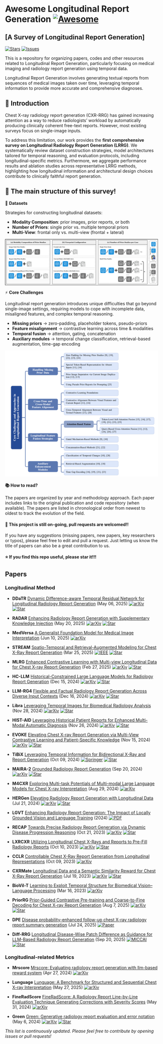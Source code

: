 # Awesome Longitudinal Report Generation [![Awesome](https://cdn.rawgit.com/sindresorhus/awesome/d7305f38d29fed78fa85652e3a63e154dd8e8829/media/badge.svg)](https://github.com/sindresorhus/awesome) <!-- omit in toc -->

## [A Survey of Longitudinal Report Generation]

[![Stars](https://img.shields.io/github/stars/YourName/YourRepo?style=social)](https://github.com/Yingshu-Li/Awesome-Longitudinal-Radiology-Report-Generation)
[![Issues](https://img.shields.io/github/issues/YourName/YourRepo)](https://github.com/Yingshu-Li/Awesome-Longitudinal-Radiology-Report-Generation)

This is a repository for organizing papers, codes and other resources related to Longitudinal Report Generation, particularly focusing on medical imaging and radiology report generation using temporal data.

Longitudinal Report Generation involves generating textual reports from sequences of medical images taken over time, leveraging temporal information to provide more accurate and comprehensive diagnoses.

## 📌 Introduction
Chest X-ray radiology report generation (CXR-RRG) has gained increasing attention as a way to reduce radiologists’ workload by automatically producing clinically coherent free-text reports. However, most existing surveys focus on single-image inputs.  

To address this limitation, our work provides the **first comprehensive survey on Longitudinal Radiology Report Generation (LRRG)**. We systematically review dataset construction strategies, model architectures tailored for temporal reasoning, and evaluation protocols, including longitudinal-specific metrics. Furthermore, we aggregate performance results and ablation studies across representative LRRG methods, highlighting how longitudinal information and architectural design choices contribute to clinically faithful report generation.

## 📖 **The main structure of this survey!**


📂 **Datasets**

Strategies for constructing longitudinal datasets:
- **Modality Composition**: prior images, prior reports, or both  
- **Number of Priors**: single prior vs. multiple temporal priors  
- **Multi-View**: frontal only vs. multi-view (frontal + lateral)  

<p align="center">
  <img src="Dataset2.png" alt="TAX" style="display: block; margin: 0 auto;" />
</p>

⚡ **Core Challenges**

Longitudinal report generation introduces unique difficulties that go beyond single-image settings, requiring models to cope with incomplete data, misaligned features, and complex temporal reasoning.  
- **Missing priors** → zero-padding, placeholder tokens, pseudo-priors  
- **Feature misalignment** → contrastive learning across time & modalities  
- **Temporal fusion** → attention, gating, concatenation  
- **Auxiliary modules** → temporal change classification, retrieval-based augmentation, time-gap encoding  

<p align="center">
  <img src="method_tree1.png" alt="TAX" style="display: block; margin: 0 auto;" />
</p>

#### :books: How to read?
The papers are organized by year and methodology approach. Each paper includes links to the original publication and code repository (when available). The papers are listed in chronological order from newest to oldest to track the evolution of the field.

#### :high_brightness: This project is still on-going, pull requests are welcomed!!

If you have any suggestions (missing papers, new papers, key researchers or typos), please feel free to edit and pull a request. Just letting us know the title of papers can also be a great contribution to us.

#### :star: If you find this repo useful, please star it!!!

## Papers

### Longitudinal Method

+ **DDaTR** [Dynamic Difference-aware Temporal Residual Network for Longitudinal Radiology Report Generation](https://arxiv.org/abs/2505.03401) (May 06, 2025)
  [![arXiv](https://img.shields.io/badge/arXiv-b31b1b.svg)](https://arxiv.org/abs/2505.03401)
  [![Star](https://img.shields.io/github/stars/xmed-lab/ddatr.svg?style=social&label=Star)](https://github.com/xmed-lab/ddatr)

+ **RADAR** [Enhancing Radiology Report Generation with Supplementary Knowledge Injection](https://arxiv.org/abs/2505.14318) (May 20, 2025)
  [![arXiv](https://img.shields.io/badge/arXiv-b31b1b.svg)](https://arxiv.org/abs/2505.14318)
  [![Star](https://img.shields.io/github/stars/wjhou/Radar.svg?style=social&label=Star)](https://github.com/wjhou/Radar)

+ **MedVersa** [A Generalist Foundation Model for Medical Image Interpretation](https://arxiv.org/pdf/2405.07988) (Jun 10, 2025)
  [![arXiv](https://img.shields.io/badge/arXiv-b31b1b.svg)](https://arxiv.org/pdf/2405.07988)

+ **STREAM** [Spatio-Temporal and Retrieval-Augmented Modeling for Chest X-Ray Report Generation](https://ieeexplore.ieee.org/stamp/stamp.jsp?tp=&arnumber=10938723) (Mar 25, 2025)
  [![IEEE](https://img.shields.io/badge/IEEE-006699.svg)](https://ieeexplore.ieee.org/stamp/stamp.jsp?tp=&arnumber=10938723)
  [![Star](https://img.shields.io/github/stars/yangyan22/STREAM.svg?style=social&label=Star)](https://github.com/yangyan22/STREAM)

+ **MLRG** [Enhanced Contrastive Learning with Multi-view Longitudinal Data for Chest X-ray Report Generation](https://arxiv.org/abs/2502.20056) (Feb 27, 2025)
  [![arXiv](https://img.shields.io/badge/arXiv-b31b1b.svg)](https://arxiv.org/abs/2502.20056)
  [![Star](https://img.shields.io/github/stars/mk-runner/MLRG.svg?style=social&label=Star)](https://github.com/mk-runner/MLRG)

+ **HC-LLM** [Historical-Constrained Large Language Models for Radiology Report Generation](https://arxiv.org/pdf/2412.11070) (Dec 15, 2024)
  [![arXiv](https://img.shields.io/badge/arXiv-b31b1b.svg)](https://arxiv.org/pdf/2412.11070)
  [![Star](https://img.shields.io/github/stars/TengfeiLiu966/HC-LLM.svg?style=social&label=Star)](https://github.com/TengfeiLiu966/HC-LLM)

+ **LLM-RG4** [Flexible and Factual Radiology Report Generation Across Diverse Input Contexts](https://arxiv.org/abs/2412.12001) (Dec 16, 2024)
  [![arXiv](https://img.shields.io/badge/arXiv-b31b1b.svg)](https://arxiv.org/abs/2412.12001)
  [![Star](https://img.shields.io/github/stars/zh-Wang-Med/LLM-RG4.svg?style=social&label=Star)](https://github.com/zh-Wang-Med/LLM-RG4)

+ **Libra** [Leveraging Temporal Images for Biomedical Radiology Analysis](https://arxiv.org/abs/2411.19378v2) (Nov 28, 2024)
  [![arXiv](https://img.shields.io/badge/arXiv-b31b1b.svg)](https://arxiv.org/abs/2411.19378v2)
  [![Star](https://img.shields.io/github/stars/X-iZhang/Libra.svg?style=social&label=Star)](https://github.com/X-iZhang/Libra)

+ **HIST-AID** [Leveraging Historical Patient Reports for Enhanced Multi-Modal Automatic Diagnosis](https://arxiv.org/abs/2411.10684) (Nov 26, 2024)
  [![arXiv](https://img.shields.io/badge/arXiv-b31b1b.svg)](https://arxiv.org/abs/2411.10684)
  [![Star](https://img.shields.io/github/stars/NoTody/HIST-AID.svg?style=social&label=Star)](https://github.com/NoTody/HIST-AID)

+ **EVOKE** [Elevating Chest X-ray Report Generation via Multi-View Contrastive Learning and Patient-Specific Knowledge](https://arxiv.org/abs/2411.10224) (Nov 15, 2024)
  [![arXiv](https://img.shields.io/badge/arXiv-b31b1b.svg)](https://arxiv.org/abs/2411.10224)
  [![Star](https://img.shields.io/github/stars/mk-runner/EVOKE.svg?style=social&label=Star)](https://github.com/mk-runner/EVOKE)

+ **TiBiX** [Leveraging Temporal Information for Bidirectional X-Ray and Report Generation](https://link.springer.com/chapter/10.1007/978-3-031-72744-3_17) (Oct 09, 2024)
  [![Springer](https://img.shields.io/badge/Springer-FF6B00.svg)](https://link.springer.com/chapter/10.1007/978-3-031-72744-3_17)
  [![Star](https://img.shields.io/github/stars/BioMedIA-MBZUAI/TiBiX.svg?style=social&label=Star)](https://github.com/BioMedIA-MBZUAI/TiBiX)

+ **MAIRA-2** [Grounded Radiology Report Generation](https://arxiv.org/pdf/2406.04449) (Sep 20, 2024)
  [![arXiv](https://img.shields.io/badge/arXiv-b31b1b.svg)](https://arxiv.org/pdf/2406.04449)
  [![Star](https://img.shields.io/github/stars/microsoft/RadFact.svg?style=social&label=Star)](https://github.com/microsoft/RadFact)

+ **M4CXR** [Exploring Multi-task Potentials of Multi-modal Large Language Models for Chest X-ray Interpretation](https://arxiv.org/abs/2408.16213) (Aug 29, 2024)
  [![arXiv](https://img.shields.io/badge/arXiv-b31b1b.svg)](https://arxiv.org/abs/2408.16213)

+ **HERGen** [Elevating Radiology Report Generation with Longitudinal Data](https://arxiv.org/abs/2407.15158) (Jul 21, 2024)
  [![arXiv](https://img.shields.io/badge/arXiv-b31b1b.svg)](https://arxiv.org/abs/2407.15158)
  [![Star](https://img.shields.io/github/stars/HKU-MedAI/HERGen.svg?style=social&label=Star)](https://github.com/HKU-MedAI/HERGen)

+ **LGVT** [Enhancing Radiology Report Generation: The Impact of Locally Grounded Vision and Language Training](https://bmva-archive.org.uk/bmvc/2024/papers/Paper_857/paper.pdf) (2024)
  [![PDF](https://img.shields.io/badge/PDF-EC1C24.svg)](https://bmva-archive.org.uk/bmvc/2024/papers/Paper_857/paper.pdf)

+ **RECAP** [Towards Precise Radiology Report Generation via Dynamic Disease Progression Reasoning](https://arxiv.org/pdf/2310.13864) (Oct 21, 2023)
  [![arXiv](https://img.shields.io/badge/arXiv-b31b1b.svg)](https://arxiv.org/pdf/2310.13864)
  [![Star](https://img.shields.io/github/stars/wjhou/Recap.svg?style=social&label=Star)](https://github.com/wjhou/Recap)

+ **LXRCXR** [Utilizing Longitudinal Chest X-Rays and Reports to Pre-Fill Radiology Reports](https://arxiv.org/abs/2306.08749) (Oct 10, 2023)
  [![arXiv](https://img.shields.io/badge/arXiv-b31b1b.svg)](https://arxiv.org/abs/2306.08749)
  [![Star](https://img.shields.io/github/stars/CelestialShine/Longitudinal-Chest-X-Ray.svg?style=social&label=Star)](https://github.com/CelestialShine/Longitudinal-Chest-X-Ray)

+ **CCLR** [Controllable Chest X-Ray Report Generation from Longitudinal Representations](https://arxiv.org/pdf/2310.05881) (Oct 09, 2023)
  [![arXiv](https://img.shields.io/badge/arXiv-b31b1b.svg)](https://arxiv.org/pdf/2310.05881)

+ **CXRMate** [Longitudinal Data and a Semantic Similarity Reward for Chest X-Ray Report Generation](https://arxiv.org/abs/2307.09758) (Jul 19, 2023)
  [![arXiv](https://img.shields.io/badge/arXiv-b31b1b.svg)](https://arxiv.org/abs/2307.09758)
  [![Star](https://img.shields.io/github/stars/aehrc/cxrmate.svg?style=social&label=Star)](https://github.com/aehrc/cxrmate)

+ **BioVil-T** [Learning to Exploit Temporal Structure for Biomedical Vision–Language Processing](https://arxiv.org/pdf/2301.04558) (Mar 16, 2023)
  [![arXiv](https://img.shields.io/badge/arXiv-b31b1b.svg)](https://arxiv.org/pdf/2301.04558)

+ **PriorRG** [Prior-Guided Contrastive Pre-training and Coarse-to-Fine Decoding for Chest X-ray Report Generation](https://arxiv.org/pdf/2508.05353) (Aug 7, 2025)
  [![arXiv](https://img.shields.io/badge/arXiv-b31b1b.svg)](https://arxiv.org/pdf/2508.05353)
  [![Star](https://img.shields.io/github/stars/mk-runner/PriorRG.svg?style=social&label=Star)](https://github.com/mk-runner/PriorRG)

+ **DPE** [Disease probability-enhanced follow-up chest X-ray radiology report summary generation](https://www.nature.com/articles/s41598-025-12684-2) (Jul 24, 2025)
  [![Paper](https://img.shields.io/badge/Nature-Article-blue)](https://www.nature.com/articles/s41598-025-12684-2)

+ **Diff-RRG** [Longitudinal Disease-Wise Patch Difference as Guidance for LLM-Based Radiology Report Generation](https://link.springer.com/chapter/10.1007/978-3-032-04981-0_15) (Sep 20, 2025)
  [![MICCAI](https://img.shields.io/badge/MICCAI-2025-brightgreen)](https://link.springer.com/chapter/10.1007/978-3-032-04981-0_15)
  [![Star](https://img.shields.io/github/stars/ku-milab/Diff-RRG.svg?style=social&label=Star)](https://github.com/ku-milab/Diff-RRG)

### Longitudinal-related Metrics

+ **Mrscore** [Mrscore: Evaluating radiology report generation with llm-based reward system](https://arxiv.org/abs/2404.17778) (Apr 27, 2024)
  [![arXiv](https://img.shields.io/badge/arXiv-b31b1b.svg)](https://arxiv.org/abs/2404.17778)

+ **Lunguage** [Lunguage: A Benchmark for Structured and Sequential Chest X-ray Interpretation](https://arxiv.org/abs/2505.21190) (May 27, 2025)
  [![arXiv](https://img.shields.io/badge/arXiv-b31b1b.svg)](https://arxiv.org/abs/2505.21190)

+ **FineRadScore** [FineRadScore: A Radiology Report Line-by-Line Evaluation Technique Generating Corrections with Severity Scores](https://arxiv.org/abs/2405.20613) (May 31, 2024)
  [![arXiv](https://img.shields.io/badge/arXiv-b31b1b.svg)](https://arxiv.org/abs/2405.20613)

+ **Green** [Green: Generative radiology report evaluation and error notation](https://arxiv.org/abs/2405.20613) (May 6, 2024)
  [![arXiv](https://img.shields.io/badge/arXiv-b31b1b.svg)](https://arxiv.org/abs/2405.20613)
  [![Star](https://img.shields.io/github/stars/Stanford-AIMI/GREEN.svg?style=social&label=Star)](https://github.com/Stanford-AIMI/GREEN)

  
*This list is continuously updated. Please feel free to contribute by opening issues or pull requests!*
